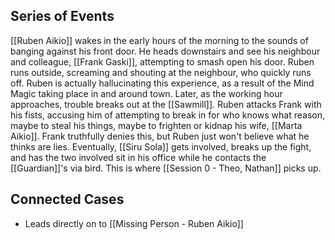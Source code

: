 ## Series of Events
[[Ruben Aikio]] wakes in the early hours of the morning to the sounds of banging against his front door. He heads downstairs and see his neighbour and colleague, [[Frank Gaski]], attempting to smash open his door. Ruben runs outside, screaming and shouting at the neighbour, who quickly runs off. Ruben is actually hallucinating this experience, as a result of the Mind Magic taking place in and around town.
Later, as the working hour approaches, trouble breaks out at the [[Sawmill]]. Ruben attacks Frank with his fists, accusing him of attempting to break in for who knows what reason, maybe to steal his things, maybe to frighten or kidnap his wife, [[Marta Aikio]]. Frank truthfully denies this, but Ruben just won't believe what he thinks are lies. Eventually, [[Siru Sola]] gets involved, breaks up the fight, and has the two involved sit in his office while he contacts the [[Guardian]]'s via bird.
This is where [[Session 0 - Theo, Nathan]] picks up.
## Connected Cases
- Leads directly on to [[Missing Person - Ruben Aikio]]

